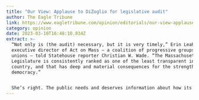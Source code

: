 ```yaml
---
title: "Our View: Applause to DiZoglio for legislative audit"
author: The Eagle Tribune
link: https://www.eagletribune.com/opinion/editorials/our-view-applause-to-dizoglio-for-legislative-audit/article_85a127de-beb6-11ed-8512-97ddf834f7ac.html
category: opinion
date: 2023-03-10T16:48:10.834Z
extract: >-
  “Not only is (the audit) necessary, but it is very timely,” Erin Leahy,
  executive director of Act on Mass — a coalition of progressive groups and
  unions — told Statehouse reporter Christian W. Wade. “The Massachusetts
  Legislature is consistently ranked as one of the least transparent in the
  country, and that has deep and material consequences for the strength of our
  democracy.”


  She’s right. The public needs and deserves information about how its business is done, and an audit can help shed light on that process.
---
```

